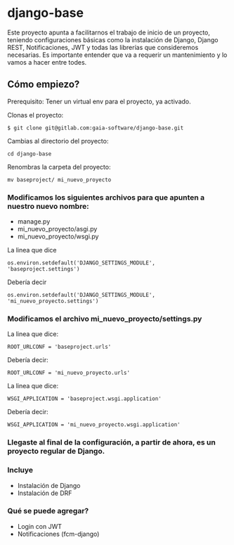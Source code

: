 # django-base
Este proyecto apunta a facilitarnos el trabajo de inicio de un proyecto, teniendo configuraciones básicas como la instalación de Django, Django REST, Notificaciones, JWT y todas las librerías que consideremos necesarias.
Es importante entender que va a requerir un mantenimiento y lo vamos a hacer entre todes.

## Cómo empiezo?
Prerequisito: Tener un virtual env para el proyecto, ya activado.

Clonas el proyecto:
``` 
$ git clone git@gitlab.com:gaia-software/django-base.git 
``` 
Cambias al directorio del proyecto:
```
cd django-base
```
Renombras la carpeta del proyecto:
```
mv baseproject/ mi_nuevo_proyecto
```

### Modificamos los siguientes archivos para que apunten a nuestro nuevo nombre:
- manage.py 
- mi_nuevo_proyecto/asgi.py 
- mi_nuevo_proyecto/wsgi.py 

La linea que dice
```
os.environ.setdefault('DJANGO_SETTINGS_MODULE', 'baseproject.settings')
```

Debería decir
```
os.environ.setdefault('DJANGO_SETTINGS_MODULE', 'mi_nuevo_proyecto.settings')
```

### Modificamos el archivo mi_nuevo_proyecto/settings.py
La linea que dice:
```
ROOT_URLCONF = 'baseproject.urls'
```

Debería decir:
```
ROOT_URLCONF = 'mi_nuevo_proyecto.urls'
```
La linea que dice:
```
WSGI_APPLICATION = 'baseproject.wsgi.application'
```

Debería decir:
```
WSGI_APPLICATION = 'mi_nuevo_proyecto.wsgi.application'
```
### Llegaste al final de la configuración, a partir de ahora, es un proyecto regular de Django.



### Incluye
- Instalación de Django
- Instalación de DRF

### Qué se puede agregar?
- Login con JWT
- Notificaciones (fcm-django)


